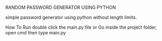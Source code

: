 RANDOM PASSWORD GENERATOR USING PYTHON

simple password generator using python without length limits.

How To Run
	 double click the main.py file
	 or
	 Go inside the project folder, open cmd then type main.py
